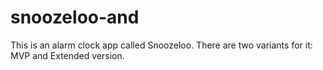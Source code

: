 # snoozeloo-and
This is an alarm clock app called Snoozeloo. There are two variants for it: MVP and Extended version.
